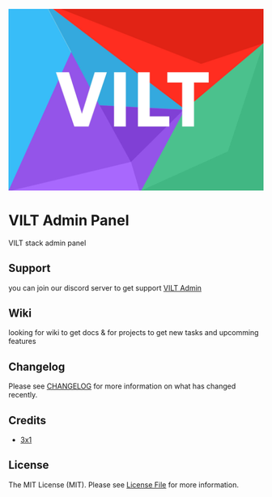 ![Screenshot of VILT](https://raw.githubusercontent.com/3x1io/vilt-admin/main/art/stack.jpeg)

# VILT Admin Panel

VILT stack admin panel

## Support

you can join our discord server to get support [VILT Admin](https://discord.gg/HUNYbgKDdx)

## Wiki

looking for wiki to get docs & for projects to get new tasks and upcomming features

## Changelog

Please see [CHANGELOG](CHANGELOG.md) for more information on what has changed recently.

## Credits

- [3x1](https://github.com/3x1io)

## License

The MIT License (MIT). Please see [License File](LICENSE.md) for more information.

